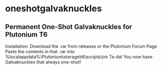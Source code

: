 # oneshotgalvaknuckles
Permanent One-Shot Galvaknuckles for Plutonium T6
-------------------------------------------------
Installation:
Download the .rar from releases or the Plutonium Forum Page
Paste the contents in that .rar into %localappdata%\Plutonium\storage\t6\scripts\zm
Ta-da! You now have Galvaknuckles that always one-shot!
